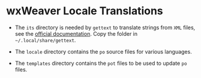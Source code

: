 # wxWeaver Locale Translations

- The `its` directory is needed by `gettext` to translate strings from `XML` files,
  see the [official documentation][1]. Copy the folder in `~/.local/share/gettext`.

- The `locale` directory contains the `po` source files for various languages.

- The `templates` directory contains the `pot` files to be used to update `po` files.

[1]: https://www.gnu.org/software/gettext/manual/html_node/Preparing-ITS-Rules.html
